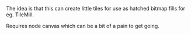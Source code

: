The idea is that this can create little tiles for use as hatched bitmap fills for eg. TileMill.

Requires node canvas which can be a bit of a pain to get going.
